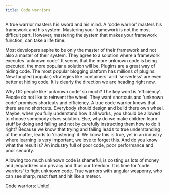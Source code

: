 ```yaml
---
title: Code warriors
---
```


A true warrior masters his sword and his mind. A 'code warrior' masters his framework and his system. Mastering your framework is not the most difficult part. However, mastering the system that makes your framework function, can take a life time. 

Most developers aspire to be only the master of their framework and not also a master of their system. They agree to a solution where a framework executes 'unknown code'. It seems that the more unknown code is being executed, the more popular a solution will be. Plugins are a great way of hiding code. The most popular blogging platform has millions of plugins. New fangled (popular) strategies like 'containers' and 'serverless' are even better at hiding code. It is clearly the direction we are heading right now. 

Why DO people like 'unknown code' so much? The key word is 'efficiency'. People do not like to reinvent the wheel. They want shortcuts and 'unknown code' promises shortcuts and efficiency. A true code warrior knows that there are no shortcuts. Everybody should design and build there own wheel. Maybe, when you fully understand how it all works, you should be allowed to choose somebody elses solution. Else, why do we make children learn stuff by doing and failing and not by carefully instructing them how to do it right? Because we know that trying and failing leads to true understanding of the matter, leads to 'mastering' it. We know this is true, yet in an industry where learning is very important, we love to forget this. And do you know what the result is? An industry full of poor code, poor performance and poor security. 

Allowing too much unknown code is shameful, is costing us lots of money and jeopardizes our privacy and thus our freedom. It is time for 'code warriors' to fight unknown code. True warriors with angular weaponry, who can see sharp, react fast and hit like a meteor. 

Code warriors: Unite!
